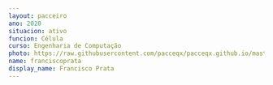 ```yaml
---
layout: pacceiro
ano: 2020
situacion: ativo
funcion: Célula
curso: Engenharia de Computação
photo: https://raw.githubusercontent.com/pacceqx/pacceqx.github.io/master/assets/pic/bolsistas/pacce (11).png
name: franciscoprata
display_name: Francisco Prata
---
```


